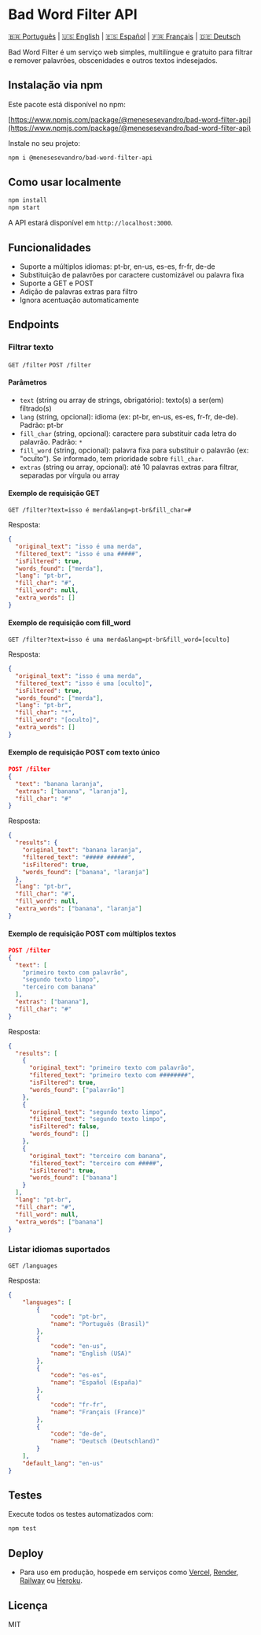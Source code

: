 # Bad Word Filter API

[🇧🇷 Português](README.pt.md) | [🇺🇸 English](README.md) | [🇪🇸 Español](README.es.md) | [🇫🇷 Français](README.fr.md) | [🇩🇪 Deutsch](README.de.md)


Bad Word Filter é um serviço web simples, multilíngue e gratuito para filtrar e remover palavrões, obscenidades e outros textos indesejados.

## Instalação via npm

Este pacote está disponível no npm:

[https://www.npmjs.com/package/@menesesevandro/bad-word-filter-api](https://www.npmjs.com/package/@menesesevandro/bad-word-filter-api)

Instale no seu projeto:
```bash
npm i @menesesevandro/bad-word-filter-api
```

## Como usar localmente

```bash
npm install
npm start
```
A API estará disponível em `http://localhost:3000`.

## Funcionalidades
- Suporte a múltiplos idiomas: pt-br, en-us, es-es, fr-fr, de-de
- Substituição de palavrões por caractere customizável ou palavra fixa
- Suporte a GET e POST
- Adição de palavras extras para filtro
- Ignora acentuação automaticamente

## Endpoints

### Filtrar texto
`GET /filter`
`POST /filter`

#### Parâmetros
- `text` (string ou array de strings, obrigatório): texto(s) a ser(em) filtrado(s)
- `lang` (string, opcional): idioma (ex: pt-br, en-us, es-es, fr-fr, de-de). Padrão: pt-br
- `fill_char` (string, opcional): caractere para substituir cada letra do palavrão. Padrão: `*`
- `fill_word` (string, opcional): palavra fixa para substituir o palavrão (ex: "oculto"). Se informado, tem prioridade sobre `fill_char`.
- `extras` (string ou array, opcional): até 10 palavras extras para filtrar, separadas por vírgula ou array

#### Exemplo de requisição GET
```
GET /filter?text=isso é merda&lang=pt-br&fill_char=#
```
Resposta:
```json
{
  "original_text": "isso é uma merda",
  "filtered_text": "isso é uma #####",
  "isFiltered": true,
  "words_found": ["merda"],
  "lang": "pt-br",
  "fill_char": "#",
  "fill_word": null,
  "extra_words": []
}
```

#### Exemplo de requisição com fill_word
```
GET /filter?text=isso é uma merda&lang=pt-br&fill_word=[oculto]
```
Resposta:
```json
{
  "original_text": "isso é uma merda",
  "filtered_text": "isso é uma [oculto]",
  "isFiltered": true,
  "words_found": ["merda"],
  "lang": "pt-br",
  "fill_char": "*",
  "fill_word": "[oculto]",
  "extra_words": []
}
```

#### Exemplo de requisição POST com texto único
```json
POST /filter
{
  "text": "banana laranja",
  "extras": ["banana", "laranja"],
  "fill_char": "#"
}
```
Resposta:
```json
{
  "results": {
    "original_text": "banana laranja",
    "filtered_text": "##### ######",
    "isFiltered": true,
    "words_found": ["banana", "laranja"]
  },
  "lang": "pt-br",
  "fill_char": "#",
  "fill_word": null,
  "extra_words": ["banana", "laranja"]
}
```

#### Exemplo de requisição POST com múltiplos textos
```json
POST /filter
{
  "text": [
    "primeiro texto com palavrão",
    "segundo texto limpo",
    "terceiro com banana"
  ],
  "extras": ["banana"],
  "fill_char": "#"
}
```
Resposta:
```json
{
  "results": [
    {
      "original_text": "primeiro texto com palavrão",
      "filtered_text": "primeiro texto com ########",
      "isFiltered": true,
      "words_found": ["palavrão"]
    },
    {
      "original_text": "segundo texto limpo",
      "filtered_text": "segundo texto limpo",
      "isFiltered": false,
      "words_found": []
    },
    {
      "original_text": "terceiro com banana",
      "filtered_text": "terceiro com #####",
      "isFiltered": true,
      "words_found": ["banana"]
    }
  ],
  "lang": "pt-br",
  "fill_char": "#",
  "fill_word": null,
  "extra_words": ["banana"]
}
```

### Listar idiomas suportados
`GET /languages`

Resposta:
```json
{
    "languages": [
        {
            "code": "pt-br",
            "name": "Português (Brasil)"
        },
        {
            "code": "en-us",
            "name": "English (USA)"
        },
        {
            "code": "es-es",
            "name": "Español (España)"
        },
        {
            "code": "fr-fr",
            "name": "Français (France)"
        },
        {
            "code": "de-de",
            "name": "Deutsch (Deutschland)"
        }
    ],
    "default_lang": "en-us"
}
```

## Testes
Execute todos os testes automatizados com:
```bash
npm test
```

## Deploy
- Para uso em produção, hospede em serviços como [Vercel](https://vercel.com/), [Render](https://render.com/), [Railway](https://railway.app/) ou [Heroku](https://heroku.com/).

## Licença
MIT